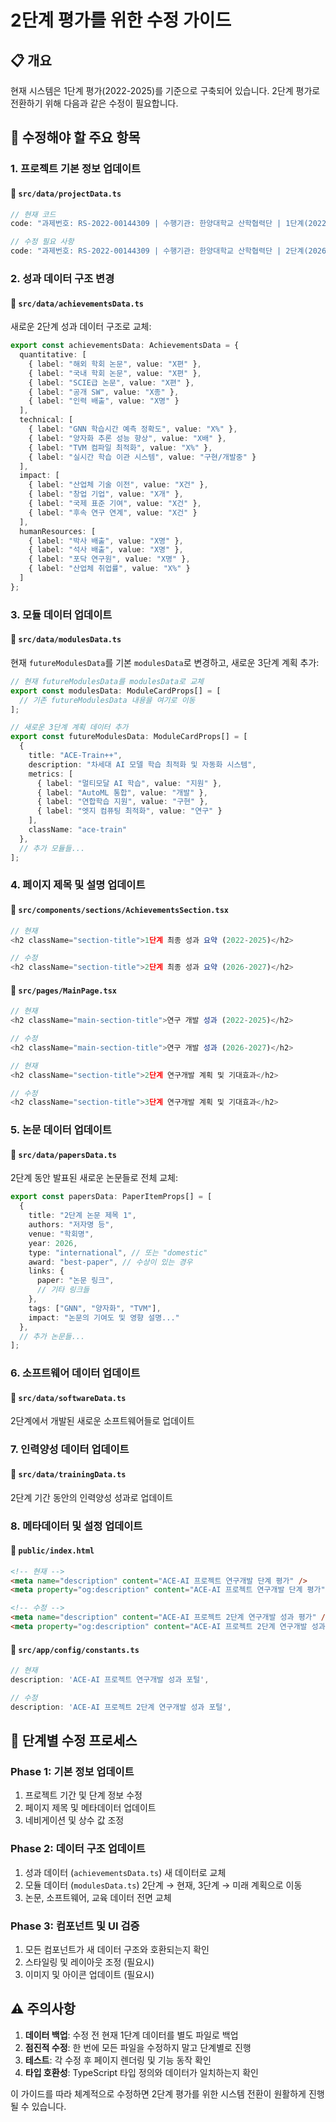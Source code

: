 # 2단계 평가를 위한 수정 가이드

## 📋 개요

현재 시스템은 1단계 평가(2022-2025)를 기준으로 구축되어 있습니다. 2단계 평가로 전환하기 위해 다음과 같은 수정이 필요합니다.

## 🎯 수정해야 할 주요 항목

### 1. 프로젝트 기본 정보 업데이트

#### 📁 `src/data/projectData.ts`
```typescript
// 현재 코드
code: "과제번호: RS-2022-00144309 | 수행기관: 한양대학교 산학협력단 | 1단계(2022.04~2025.12)"

// 수정 필요 사항
code: "과제번호: RS-2022-00144309 | 수행기관: 한양대학교 산학협력단 | 2단계(2026.01~2027.12)"
```

### 2. 성과 데이터 구조 변경

#### 📁 `src/data/achievementsData.ts`
새로운 2단계 성과 데이터 구조로 교체:

```typescript
export const achievementsData: AchievementsData = {
  quantitative: [
    { label: "해외 학회 논문", value: "X편" },
    { label: "국내 학회 논문", value: "X편" },
    { label: "SCIE급 논문", value: "X편" },
    { label: "공개 SW", value: "X종" },
    { label: "인력 배출", value: "X명" }
  ],
  technical: [
    { label: "GNN 학습시간 예측 정확도", value: "X%" },
    { label: "양자화 추론 성능 향상", value: "X배" },
    { label: "TVM 컴파일 최적화", value: "X%" },
    { label: "실시간 학습 이관 시스템", value: "구현/개발중" }
  ],
  impact: [
    { label: "산업체 기술 이전", value: "X건" },
    { label: "창업 기업", value: "X개" },
    { label: "국제 표준 기여", value: "X건" },
    { label: "후속 연구 연계", value: "X건" }
  ],
  humanResources: [
    { label: "박사 배출", value: "X명" },
    { label: "석사 배출", value: "X명" },
    { label: "포닥 연구원", value: "X명" },
    { label: "산업체 취업률", value: "X%" }
  ]
};
```

### 3. 모듈 데이터 업데이트

#### 📁 `src/data/modulesData.ts`
현재 `futureModulesData`를 기본 `modulesData`로 변경하고, 새로운 3단계 계획 추가:

```typescript
// 현재 futureModulesData를 modulesData로 교체
export const modulesData: ModuleCardProps[] = [
  // 기존 futureModulesData 내용을 여기로 이동
];

// 새로운 3단계 계획 데이터 추가
export const futureModulesData: ModuleCardProps[] = [
  {
    title: "ACE-Train++",
    description: "차세대 AI 모델 학습 최적화 및 자동화 시스템",
    metrics: [
      { label: "멀티모달 AI 학습", value: "지원" },
      { label: "AutoML 통합", value: "개발" },
      { label: "연합학습 지원", value: "구현" },
      { label: "엣지 컴퓨팅 최적화", value: "연구" }
    ],
    className: "ace-train"
  },
  // 추가 모듈들...
];
```

### 4. 페이지 제목 및 설명 업데이트

#### 📁 `src/components/sections/AchievementsSection.tsx`
```typescript
// 현재
<h2 className="section-title">1단계 최종 성과 요약 (2022-2025)</h2>

// 수정
<h2 className="section-title">2단계 최종 성과 요약 (2026-2027)</h2>
```

#### 📁 `src/pages/MainPage.tsx`
```typescript
// 현재
<h2 className="main-section-title">연구 개발 성과 (2022-2025)</h2>

// 수정
<h2 className="main-section-title">연구 개발 성과 (2026-2027)</h2>

// 현재
<h2 className="section-title">2단계 연구개발 계획 및 기대효과</h2>

// 수정
<h2 className="section-title">3단계 연구개발 계획 및 기대효과</h2>
```

### 5. 논문 데이터 업데이트

#### 📁 `src/data/papersData.ts`
2단계 동안 발표된 새로운 논문들로 전체 교체:

```typescript
export const papersData: PaperItemProps[] = [
  {
    title: "2단계 논문 제목 1",
    authors: "저자명 등",
    venue: "학회명",
    year: 2026,
    type: "international", // 또는 "domestic"
    award: "best-paper", // 수상이 있는 경우
    links: {
      paper: "논문 링크",
      // 기타 링크들
    },
    tags: ["GNN", "양자화", "TVM"],
    impact: "논문의 기여도 및 영향 설명..."
  },
  // 추가 논문들...
];
```

### 6. 소프트웨어 데이터 업데이트

#### 📁 `src/data/softwareData.ts`
2단계에서 개발된 새로운 소프트웨어들로 업데이트

### 7. 인력양성 데이터 업데이트

#### 📁 `src/data/trainingData.ts`
2단계 기간 동안의 인력양성 성과로 업데이트

### 8. 메타데이터 및 설정 업데이트

#### 📁 `public/index.html`
```html
<!-- 현재 -->
<meta name="description" content="ACE-AI 프로젝트 연구개발 단계 평가" />
<meta property="og:description" content="ACE-AI 프로젝트 연구개발 단계 평가" />

<!-- 수정 -->
<meta name="description" content="ACE-AI 프로젝트 2단계 연구개발 성과 평가" />
<meta property="og:description" content="ACE-AI 프로젝트 2단계 연구개발 성과 평가" />
```

#### 📁 `src/app/config/constants.ts`
```typescript
// 현재
description: 'ACE-AI 프로젝트 연구개발 성과 포털',

// 수정
description: 'ACE-AI 프로젝트 2단계 연구개발 성과 포털',
```

## 🔄 단계별 수정 프로세스

### Phase 1: 기본 정보 업데이트
1. 프로젝트 기간 및 단계 정보 수정
2. 페이지 제목 및 메타데이터 업데이트
3. 네비게이션 및 상수 값 조정

### Phase 2: 데이터 구조 업데이트
1. 성과 데이터 (`achievementsData.ts`) 새 데이터로 교체
2. 모듈 데이터 (`modulesData.ts`) 2단계 → 현재, 3단계 → 미래 계획으로 이동
3. 논문, 소프트웨어, 교육 데이터 전면 교체

### Phase 3: 컴포넌트 및 UI 검증
1. 모든 컴포넌트가 새 데이터 구조와 호환되는지 확인
2. 스타일링 및 레이아웃 조정 (필요시)
3. 이미지 및 아이콘 업데이트 (필요시)

## ⚠️ 주의사항

1. **데이터 백업**: 수정 전 현재 1단계 데이터를 별도 파일로 백업
2. **점진적 수정**: 한 번에 모든 파일을 수정하지 말고 단계별로 진행
3. **테스트**: 각 수정 후 페이지 렌더링 및 기능 동작 확인
4. **타입 호환성**: TypeScript 타입 정의와 데이터가 일치하는지 확인


이 가이드를 따라 체계적으로 수정하면 2단계 평가를 위한 시스템 전환이 원활하게 진행될 수 있습니다.